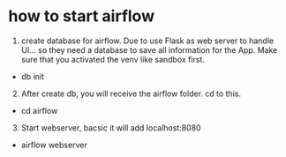 # how to start airflow
1. create database for airflow. Due to use Flask as web server to handle UI... so they need a database to save all information for the App. Make sure that you activated the venv like sandbox first.
- db init
2. After create db, you will receive the airflow folder. cd to this.
- cd airflow
3. Start webserver, bacsic it will add localhost:8080
- airflow webserver
